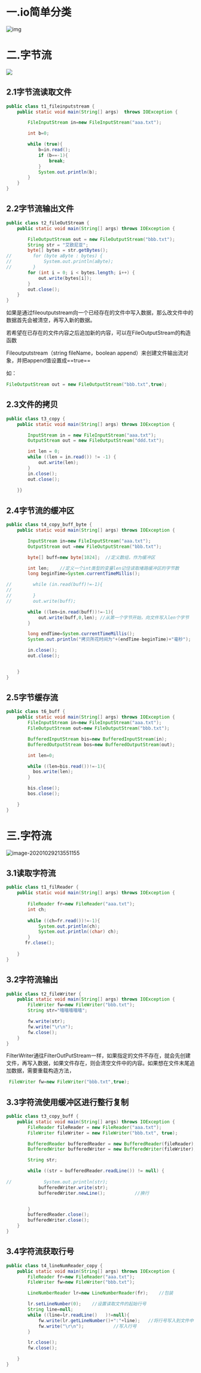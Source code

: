 # 一.io简单分类





![img](io/1677914-20191124222522420-1813095470.png)





# 二.字节流

![](io/image-20201029213600093.png)



## 2.1字节流读取文件



~~~java
public class t1_fileinputstream {
    public static void main(String[] args)  throws IOException {

        FileInputStream in=new FileInputStream("aaa.txt");

        int b=0;

        while (true){
            b=in.read();
            if (b==-1){
                break;
            }
            System.out.println(b);
        }
    }
}
~~~



## 2.2字节流输出文件

```java
public class t2_fileOutStream {
    public static void main(String[] args) throws IOException {

        FileOutputStream out = new FileOutputStream("bbb.txt");
        String str = "艾欧尼亚";
        byte[] bytes = str.getBytes();
//        for (byte aByte : bytes) {
//            System.out.println(aByte);
//        }
        for (int i = 0; i < bytes.length; i++) {
            out.write(bytes[i]);
        }
        out.close();
    }
}
```



如果是通过fileoutputstream向一个已经存在的文件中写入数据，那么改文件中的数据首先会被清空，再写入新的数据。

若希望在已存在的文件内容之后追加新的内容，可以在FileOutputStream的构造函数

Fileoutputstream（string fileName，boolean append）来创建文件输出流对象，并把append值设置成==true==

如：

```java
FileOutputStream out = new FileOutputStream("bbb.txt",true);
```



## 2.3文件的拷贝

```java
public class t3_copy {
    public static void main(String[] args) throws IOException {

        InputStream in = new FileInputStream("aaa.txt");
        OutputStream out = new FileOutputStream("ddd.txt");

        int len = 0;
        while ((len = in.read()) != -1) {
            out.write(len);
        }
        in.close();
        out.close();
        
    }}
```



## 2.4字节流的缓冲区

```JAVA
public class t4_copy_buff_byte {
    public static void main(String[] args) throws IOException {

        InputStream in=new FileInputStream("aaa.txt");
        OutputStream out =new FileOutputStream("bbb.txt");

        byte[] buff=new byte[1024];  //定义数组，作为缓冲区

        int len;    //定义一个int类型的变量len记住读取堵路缓冲区的字节数
        long beginTime=System.currentTimeMillis();

//        while (in.read(buff)!=-1){
//
//        }
//        out.write(buff);

        while ((len=in.read(buff))!=-1){
            out.write(buff,0,len); //从第一个字节开始，向文件写入len个字节
        }

        long endTime=System.currentTimeMillis();
        System.out.println("拷贝所花时间为"+(endTime-beginTime)+"毫秒");

        in.close();
        out.close();


    }
}
```





## 2.5字节缓存流

```java
public class t6_buff {
    public static void main(String[] args) throws IOException {
        FileInputStream in=new FileInputStream("aaa.txt");
        FileOutputStream out=new FileOutputStream("bbb.txt");

        BufferedInputStream bis=new BufferedInputStream(in);
        BufferedOutputStream bos=new BufferedOutputStream(out);

        int len=0;

        while ((len=bis.read())!=-1){
          bos.write(len);
        }

        bis.close();
        bos.close();

    }
}
```





# 三.字符流

![image-20201029213551155](io/image-20201029213551155.png)

## 3.1读取字符流



```java
public class t1_filReader {
    public static void main(String[] args) throws IOException {
    
        FileReader fr=new FileReader("aaa.txt");
        int ch;
        
        while ((ch=fr.read())!=-1){
            System.out.println(ch);
            System.out.println((char) ch);
        }
       fr.close();
        
    }
}
```



## 3.2字符流输出

```java
public class t2_fileWriter {
    public static void main(String[] args) throws IOException {
        FileWriter fw=new FileWriter("bbb.txt");
        String str="嘻嘻嘻嘻嘻";

        fw.write(str);
        fw.write("\r\n");
        fw.close();
    }
}
```



FilterWriter通往FilterOutPutStream一样，如果指定的文件不存在，就会先创建文件，再写入数据，如果文件存在，则会清空文件中的内容。如果想在文件末尾追加数据，需要重载构造方法，

~~~java
 FileWriter fw=new FileWriter("bbb.txt",true);
~~~



## 3.3字符流使用缓冲区进行整行复制

~~~java
public class t3_copy_buff {
    public static void main(String[] args) throws IOException {
        FileReader fileReader = new FileReader("aaa.txt");
        FileWriter fileWriter = new FileWriter("bbb.txt", true);

        BufferedReader bufferedReader = new BufferedReader(fileReader);
        BufferedWriter bufferedWriter = new BufferedWriter(fileWriter);

        String str;

        while ((str = bufferedReader.readLine()) != null) {
            
//            System.out.println(str);
            bufferedWriter.write(str);
            bufferedWriter.newLine();           //换行


        }
        bufferedReader.close();
        bufferedWriter.close();
    }
}
~~~



## 3.4字符流获取行号

```java
public class t4_lineNumReader_copy {
    public static void main(String[] args) throws IOException {
        FileReader fr=new FileReader("aaa.txt");
        FileWriter fw=new FileWriter("bbb.txt");

        LineNumberReader lr=new LineNumberReader(fr);    //包装

        lr.setLineNumber(0);    //设置读取文件的起始行号
        String line=null;
        while ((line=lr.readLine()   )!=null){
            fw.write(lr.getLineNumber()+":"+line);   //将行号写入到文件中
            fw.write("\r\n");           //写入行号
        }

        lr.close();
        fw.close();

    }
}
```







































































































